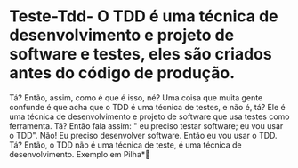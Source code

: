# Teste-Tdd- O TDD é uma técnica de desenvolvimento e projeto de software e testes, eles são criados antes do código de produção. 
Tá? Então, assim, como é que é isso, né? Uma coisa que muita gente confunde é que acha que o TDD é uma técnica de testes, e não é, tá? 
Ele é uma técnica de desenvolvimento e projeto de software que usa testes como ferramenta. Tá? Então fala assim: " eu preciso testar software; 
eu vou usar o TDD". Não! Eu preciso desenvolver software. Então eu vou usar o TDD. Tá? Então, o TDD não é uma técnica de teste, é uma técnica de desenvolvimento.
Exemplo em Pilha*👀
